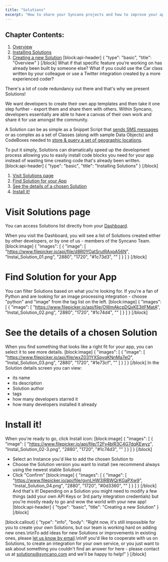 ```yaml
---
title: "Solutions"
excerpt: "How to share your Syncano projects and how to improve your app by using Solutions made by others."
---
```

## Chapter Contents:
1. [Overview](#overview)
2. [Installing Solutions](#installing-solutions)
3. [Creating a new Solution](#creating-a-new-solution)
[block:api-header]
{
  "type": "basic",
  "title": "Overview"
}
[/block]
What if that specific feature you’re working on has already been built by someone else? What if you could use the Car class written by your colleague or use a Twitter integration created by a more experienced coder?

There's a lot of code redundancy out there and that's why we present Solutions!

We want developers to create their own app templates and then take it one step further - export them and share them with others. Within Syncano, developers essentially are able to have a canvas of their own work and share it for use amongst the community.

A Solution can be as simple as a Snippet Script that [sends SMS messages](https://dashboard.syncano.io/#/solutions/9/edit) or as complex as a set of Classes (along with sample Data Objects) and CodeBoxes needed to [store & query a set of geographic locations](https://dashboard.syncano.io/#/solutions/27/edit).

To put it simply,  Solutions can dramatically speed up the development process allowing you to easily install code blocks you need for your app instead of wasting time creating code that's already been written.
[block:api-header]
{
  "type": "basic",
  "title": "Installing Solutions"
}
[/block]
1. [Visit Solutions page](#section-visit-solutions-page)
2. [Find Solution for your App](#section-find-solution-for-your-app)
3. [See the details of a chosen Solution](#section-see-the-details-of-a-chosen-solution)
4. [Install it!](#section-install-it-)

# Visit Solutions page

You can access Solutions list directly from your [Dashboard](https://dashboard.syncano.io/#/solutions/list).

When you visit the Dashboard, you will see a list of Solutions created either by other developers, or by one of us - members of the Syncano Team.
[block:image]
{
  "images": [
    {
      "image": [
        "https://www.filepicker.io/api/file/d8R0YOatSrutRAxpA56N",
        "Instal_Solution_01.png",
        "2880",
        "1720",
        "#1c73d3",
        ""
      ]
    }
  ]
}
[/block]
# Find Solution for your App

You can filter Solutions based on what you're looking for. If you're a fan of Python and are looking for an image processing integration - choose "python" and "image" from the tag list on the left.
[block:image]
{
  "images": [
    {
      "image": [
        "https://www.filepicker.io/api/file/OWmAkcpDQxKE3jtFMatA",
        "Instal_Solution_02.png",
        "2880",
        "1720",
        "#1c74d4",
        ""
      ]
    }
  ]
}
[/block]
# See the details of a chosen Solution

When you find something that looks like a right fit for your app, you can select it to see more details.
[block:image]
{
  "images": [
    {
      "image": [
        "https://www.filepicker.io/api/file/wxZ031YXSpyqKNnMa7eO",
        "Instal_Solution_03.png",
        "2880",
        "1720",
        "#1e73cf",
        ""
      ]
    }
  ]
}
[/block]
In the Solution details screen you can view:
* its name
* its description
* Solution author 
* tags
* how many developers starred it
* how many developers installed it already

# Install it!

When you're ready to go, click Install icon:
[block:image]
{
  "images": [
    {
      "image": [
        "https://www.filepicker.io/api/file/T2Fy4blR3C4G7dqKEwyz",
        "Instal_Solution_02-3.png",
        "2880",
        "1720",
        "#1c74d3",
        ""
      ]
    }
  ]
}
[/block]
- Select an Instance you'd like to add the chosen Solution to
- Choose the Solution version you want to install (we recommend always using the newest stable Solution)
-  Click "Confirm"
[block:image]
{
  "images": [
    {
      "image": [
        "https://www.filepicker.io/api/file/gvnLHW3IRBWQrKGaPXw9",
        "Instal_Solution_04.png",
        "2880",
        "1720",
        "#0d3360",
        ""
      ]
    }
  ]
}
[/block]
And that's it! Depending on a Solution you might need to modify a few things (add your own API Keys or 3rd party integration credentials) but you're mostly ready to go and wow the world with your new app!
[block:api-header]
{
  "type": "basic",
  "title": "Creating a new Solution"
}
[/block]

[block:callout]
{
  "type": "info",
  "body": "Right now, it's still impossible for you to create your own Solutions, but our team is working hard on adding new ones.\n\nTo add ideas for new Solutions or improvements in existing ones, please [let us know by email](mailto:support@syncano.io).\n\nIf you'd like to cooperate with us on Solutions, to create an integration for your own service, or you just want to ask about something you couldn't find an answer for here - please contact us at [solutions@syncano.com](mailto:solutions@syncano.com) and we'll be happy to help!"
}
[/block]
